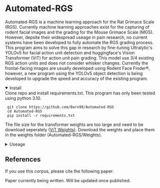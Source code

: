 # Automated-RGS
Automated-RGS is a machine learning approach for the Rat Grimace Scale (RGS). Currently machine learning approaches exist for the capturing of rodent facial images and the grading for the Mouse Grimace Scale (MGS). However, depsite their widespread useage in pain research, no current systems have been developed to fully automate the RGS grading process. This program aims to solve this gap in research by fine-tuning Ultralytic's YOLOv5 for facial action unit detection and huggingface's Vision Transformer (ViT) for action unit pain grading. This model use 3/4 existing RGS action units and does not consider whisker changes. Currently the frontal-facing images are usually developed using Rodent Face Finder®, however, a new program using the YOLOv5 object detection is being developed to upgrade the speed and accuracy of the existing program.

<details open>
<summary>Install</summary>
Clone repo and install requirements.txt. This program has only been tested using python 3.10.
  
```
 git clone https://github.com/Barn99/Automated-RGS
 cd Automated-RGS
 pip install -r requirements.txt
```

The file size for the transformer weights are too large and need to be download seperately ([ViT Weights](https://drive.google.com/drive/folders/1Cl_5GyouX7sDLv1NUKuq_YxrrQRQMYKn?usp=sharing/)). 
 Download the weights and place them in the weights folder (Automated-RGS/Weights).
 
</details>

<details>
<summary>Useage</summary>

```
python Automated_RGS.py -i [File Directory with Images] -o [Output Filename].xlsx 
```
Optional useage: -c (confidence): Change the confidence threshold for YOLOv5 detection model (default:0.25)
An excel file with the image name, RGS score, orbital tightening score, ear changes score, and nose flattening score will appear in the output file.

</details>

## References
If you use this corpus, please cite the following paper:

Paper currently being written. Will be updated once published.
